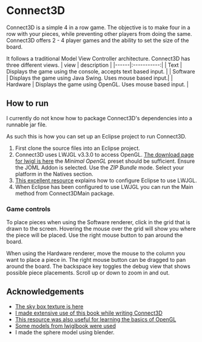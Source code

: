 # Connect3D
 Connect3D is a simple 4 in a row game.
 The objective is to make four in a row with your pieces, while preventing other players from doing the same.
 Connect3D offers 2 - 4 player games and the ability to set the size of the board.

 It follows a traditional Model View Controller architecture.
 Connect3D has three different views.
 | view | description |
 |------|:-----------:|
 | Text | Displays the game using the console, accepts text based input. |
 | Software | Displays the game using Java Swing. Uses mouse based input.|
 | Hardware | Displays the game using OpenGL. Uses mouse based input.    |

## How to run

I currently do not know how to package Connect3D's dependencies into a runnable jar file.

As such this is how you can set up an Eclipse project to run Connect3D.

 1. First clone the source files into an Eclipse project.
 2. Connect3D uses LWJGL v3.3.0 to access OpenGL. [The download page for lwjgl is here](https://www.lwjgl.org/customize) the _Minimal OpenGL_ preset should be sufficient. Ensure the JOML Addon is selected. Use the _ZIP Bundle_ mode. Select your platform in the Natives section.  
 3. [This excellent resource](https://github.com/LWJGL/lwjgl3-wiki/wiki/1.2.-Install) explains how to configure Eclipse to use LWJGL.
 4. When Eclipse has been configured to use LWJGL you can run the Main method from Connect3DMain package.

### Game controls

 To place pieces when using the Software renderer, click in the grid that is drawn to the screen. Hovering the mouse over the grid will show you where the piece will be placed.
 Use the right mouse button to pan around the board.

 When using the Hardware renderer, move the mouse to the column you want to place a piece in.
 The right mouse button can be dragged to pan around the board.
 The backspace key toggles the debug view that shows possible piece placements.
 Scroll up or down to zoom in and out.

## Acknowledgements

- [The sky box texture is here](http://www.custommapmakers.org/skyboxes/zips/ely_hills.zip)
- [I made extensive use of this book while writing Connect3D](https://lwjglgamedev.gitbooks.io/3d-game-development-with-lwjgl/content/)
- [This resource was also useful for learning the basics of OpenGL](https://learnopengl.com/)
- [Some models from lwjglbook were used](https://github.com/lwjglgamedev/lwjglbook)
- I made the sphere model using blender.
